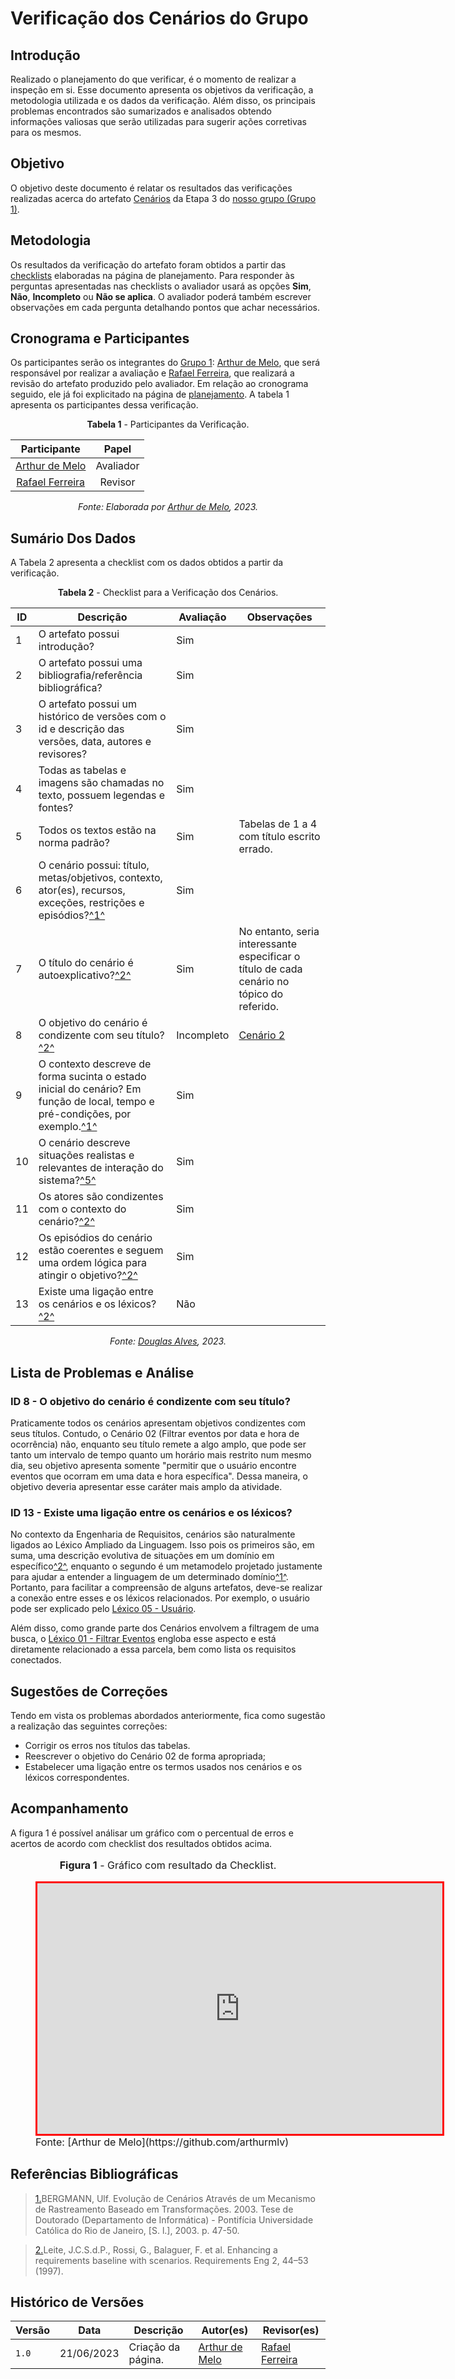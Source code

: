 # Verificação dos Cenários do Grupo

## Introdução

Realizado o planejamento do que verificar, é o momento de realizar a inspeção em si. Esse documento apresenta os objetivos da verificação, a metodologia utilizada e os dados da verificação. Além disso, os principais problemas encontrados são sumarizados e analisados obtendo informações valiosas que serão utilizadas para sugerir ações corretivas para os mesmos.

## Objetivo

O objetivo deste documento é relatar os resultados das verificações realizadas acerca do artefato [Cenários](https://requisitos-de-software.github.io/2023.1-BilheteriaDigital/modelagem/cenarios/) da Etapa 3 do [nosso grupo (Grupo 1)](https://requisitos-de-software.github.io/2023.1-BilheteriaDigital/).

## Metodologia

Os resultados da verificação do artefato foram obtidos a partir das [checklists](./planejamento-verificacao-e3-grupo.md#checklists) elaboradas na página de planejamento. Para responder às perguntas apresentadas nas checklists o avaliador usará as opções **Sim**, **Não**, **Incompleto** ou **Não se aplica**. O avaliador poderá também escrever observações em cada pergunta detalhando pontos que achar necessários.

## Cronograma e Participantes

Os participantes serão os integrantes do [Grupo 1](https://github.com/Requisitos-de-Software/2023.1-BilheteriaDigital): [Arthur de Melo](https://github.com/arthurmlv), que será responsável por realizar a avaliação e [Rafael Ferreira](https://github.com/RafaelCLG0), que realizará a revisão do artefato produzido pelo avaliador. Em relação ao cronograma seguido, ele já foi explicitado na página de [planejamento](./planejamento-verificacao-e3-grupo.md#cronograma). A tabela 1 apresenta os participantes dessa verificação.

<center>

**Tabela 1** - Participantes da Verificação.

|                   Participante                   |   Papel   |
| :----------------------------------------------: | :-------: |
| [Arthur de Melo](https://github.com/arthurmlv) | Avaliador |
|   [Rafael Ferreira](https://github.com/RafaelCLG0)   | Revisor  |

_Fonte: Elaborada por [Arthur de Melo](https://github.com/arthurmlv), 2023._

</center> 

## Sumário Dos Dados

A Tabela 2 apresenta a checklist com os dados obtidos a partir da verificação.

<center>

**Tabela 2** - Checklist para a Verificação dos Cenários.

| ID  | Descrição                                                                                              | Avaliação | Observações |
| --- | ------------------------------------------------------------------------------------------------------ | --------- | ----------- |
| 1   | O artefato possui introdução? |      Sim     |             |
| 2   | O artefato possui uma bibliografia/referência bibliográfica?   |     Sim      |             |
| 3   | O artefato possui um histórico de versões com o id e descrição das versões, data, autores e revisores? |    Sim       |             |
| 4   | Todas as tabelas e imagens são chamadas no texto, possuem legendas e fontes? |     Sim      |             |
| 5   | Todos os textos estão na norma padrão? |     Sim      |  Tabelas de 1 a 4 com título escrito errado.           |
| 6   | O cenário possui: título, metas/objetivos, contexto, ator(es), recursos, exceções, restrições e episódios?<a id="anchor_1" href="#REF1">^1^</a>  |     Sim      |            |
| 7   | O título do cenário é autoexplicativo?<a id="anchor_2" href="#REF2">^2^</a>  |     Sim      |   No entanto, seria interessante especificar o título de cada cenário no tópico do referido.          |
| 8   | O objetivo do cenário é condizente com seu título?<a id="anchor_2" href="#REF2">^2^</a> |     Incompleto      |  [Cenário 2](https://requisitos-de-software.github.io/2023.1-BilheteriaDigital/modelagem/cenarios/#cenario-2)          |
| 9   | O contexto descreve de forma sucinta o estado inicial do cenário? Em função de local, tempo e pré-condições, por exemplo.<a id="anchor_1" href="#REF1">^1^</a>       |     Sim      |             |
| 10   | O cenário descreve situações realistas e relevantes de interação do sistema?<a id="anchor_1" href="#REF1">^5^</a>      |     Sim      |             |
| 11   | Os atores são condizentes com o contexto do cenário?<a id="anchor_2" href="#REF2">^2^</a>|     Sim      |              |
| 12   | Os episódios do cenário estão coerentes e seguem uma ordem lógica para atingir o objetivo?<a id="anchor_2" href="#REF2">^2^</a>|     Sim      |             |
| 13   | Existe uma ligação entre os cenários e os léxicos?<a id="anchor_2" href="#REF2">^2^</a> |     Não      |             |

_Fonte: [Douglas Alves](https://github.com/dougAlvs), 2023._

</center>

## Lista de Problemas e Análise

### ID 8 - O objetivo do cenário é condizente com seu título?

Praticamente todos os cenários apresentam objetivos condizentes com seus títulos. Contudo, o Cenário 02 (Filtrar eventos por data e hora de ocorrência) não, enquanto seu título remete a algo amplo, que pode ser tanto um intervalo de tempo quanto um horário mais restrito num mesmo dia, seu objetivo apresenta somente "permitir que o usuário encontre eventos que ocorram em uma data e hora específica". Dessa maneira, o objetivo deveria apresentar esse caráter mais amplo da atividade.

### ID 13 - Existe uma ligação entre os cenários e os léxicos?

No contexto da Engenharia de Requisitos, cenários são naturalmente ligados ao Léxico Ampliado da Linguagem. Isso pois os primeiros são, em suma, uma descrição evolutiva de situações em um domínio em específico<a id="anchor_2" href="#REF2">^2^</a>, enquanto o segundo é um metamodelo projetado justamente para ajudar a entender a linguagem de um determinado domínio<a id="anchor_1" href="#REF1">^1^</a>. Portanto, para facilitar a compreensão de alguns artefatos, deve-se realizar a conexão entre esses e os léxicos relacionados. Por exemplo, o usuário pode ser explicado pelo [Léxico 05 - Usuário](https://requisitos-de-software.github.io/2023.1-BilheteriaDigital/modelagem/lexicos/#l05-usuario).

Além disso, como grande parte dos Cenários envolvem a filtragem de uma busca, o [Léxico 01 - Filtrar Eventos](https://requisitos-de-software.github.io/2023.1-BilheteriaDigital/modelagem/lexicos/#l01-filtrar-eventos) engloba esse aspecto e está diretamente relacionado a essa parcela, bem como lista os requisitos conectados.

## Sugestões de Correções

Tendo em vista os problemas abordados anteriormente, fica como sugestão a realização das seguintes correções:

* Corrigir os erros nos títulos das tabelas.
* Reescrever o objetivo do Cenário 02 de forma apropriada;
* Estabelecer uma ligação entre os termos usados nos cenários e os léxicos correspondentes.

## Acompanhamento

A figura 1 é possível análisar um gráfico com o percentual de erros e acertos de acordo com checklist dos resultados obtidos acima.

<figure markdown>
<font size="3"><p style="text-align: center"><b>Figura 1</b> - Gráfico com resultado da Checklist.</p></font>
<iframe style="border:3px solid red" width="648" height="401" seamless frameborder="0" scrolling="no" src="https://docs.google.com/spreadsheets/d/e/2PACX-1vRhhY2KSUnywMQLD7HQhpDvpx2kI7Z02TieYtu8wLwtz65WXYw4c9odBXZzAnSDtKEeB2TUjCNkZZU2/pubchart?oid=618472477&amp;format=interactive"></iframe><figcaption><font size="3">Fonte: [Arthur de Melo](https://github.com/arthurmlv)</font></figcaption>
</figure>


## Referências Bibliográficas

> <a id="REF1" href="#anchor_1">1.</a>BERGMANN, Ulf. Evolução de Cenários Através de um Mecanismo de Rastreamento Baseado em Transformações. 2003. Tese de Doutorado (Departamento de Informática) - Pontifícia Universidade Católica do Rio de Janeiro, [S. l.], 2003. p. 47-50.

> <a id="REF2" href="#anchor_2">2.</a>Leite, J.C.S.d.P., Rossi, G., Balaguer, F. et al. Enhancing a requirements baseline with scenarios. Requirements Eng 2, 44–53 (1997).

## Histórico de Versões

| Versão | Data       | Descrição          | Autor(es)                                        | Revisor(es)                                      |
| ------ | ---------- | ------------------ | ------------------------------------------------ | ------------------------------------------------ |
| `1.0`  | 21/06/2023 | Criação da página. | [Arthur de Melo](https://github.com/arthurmlv)  | [Rafael Ferreira](https://github.com/RafaelCLG0) |